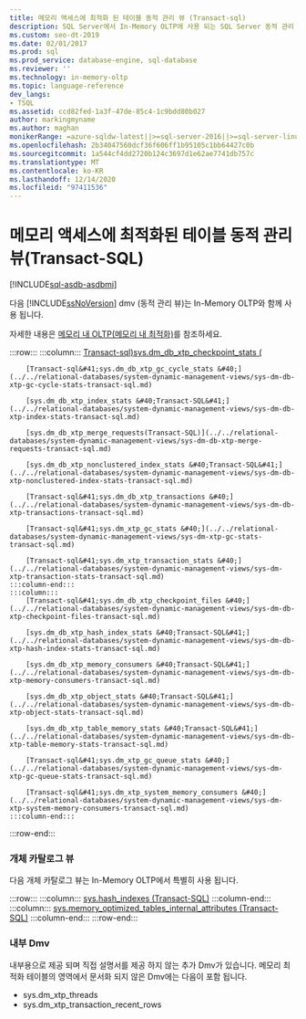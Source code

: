 ```yaml
---
title: 메모리 액세스에 최적화 된 테이블 동적 관리 뷰 (Transact-sql)
description: SQL Server에서 In-Memory OLTP에 사용 되는 SQL Server 동적 관리 뷰 및 개체 카탈로그 뷰에 대해 알아봅니다.
ms.custom: seo-dt-2019
ms.date: 02/01/2017
ms.prod: sql
ms.prod_service: database-engine, sql-database
ms.reviewer: ''
ms.technology: in-memory-oltp
ms.topic: language-reference
dev_langs:
- TSQL
ms.assetid: ccd82fed-1a3f-47de-85c4-1c9bdd80b027
author: markingmyname
ms.author: maghan
monikerRange: =azure-sqldw-latest||>=sql-server-2016||>=sql-server-linux-2017||=azuresqldb-mi-current
ms.openlocfilehash: 2b34047560dcf36f606ff1b95105c1bb64427c0b
ms.sourcegitcommit: 1a544cf4dd2720b124c3697d1e62ae7741db757c
ms.translationtype: MT
ms.contentlocale: ko-KR
ms.lasthandoff: 12/14/2020
ms.locfileid: "97411536"
---
```

# <a name="memory-optimized-table-dynamic-management-views-transact-sql"></a>메모리 액세스에 최적화된 테이블 동적 관리 뷰(Transact-SQL)
[!INCLUDE[sql-asdb-asdbmi](../../includes/applies-to-version/sql-asdb-asdbmi.md)]

  다음 [!INCLUDE[ssNoVersion](../../includes/ssnoversion-md.md)] dmv (동적 관리 뷰)는 In-Memory OLTP와 함께 사용 됩니다.  
  
 자세한 내용은 [메모리 내 OLTP&#40;메모리 내 최적화&#41;](../../relational-databases/in-memory-oltp/in-memory-oltp-in-memory-optimization.md)를 참조하세요.  

:::row:::
    :::column:::
        [Transact-sql&#41;sys.dm_db_xtp_checkpoint_stats &#40;](../../relational-databases/system-dynamic-management-views/sys-dm-db-xtp-checkpoint-stats-transact-sql.md)

        [Transact-sql&#41;sys.dm_db_xtp_gc_cycle_stats &#40;](../../relational-databases/system-dynamic-management-views/sys-dm-db-xtp-gc-cycle-stats-transact-sql.md)

        [sys.dm_db_xtp_index_stats &#40;Transact-SQL&#41;](../../relational-databases/system-dynamic-management-views/sys-dm-db-xtp-index-stats-transact-sql.md)

        [sys.dm_db_xtp_merge_requests(Transact-SQL)](../../relational-databases/system-dynamic-management-views/sys-dm-db-xtp-merge-requests-transact-sql.md)

        [sys.dm_db_xtp_nonclustered_index_stats &#40;Transact-SQL&#41;](../../relational-databases/system-dynamic-management-views/sys-dm-db-xtp-nonclustered-index-stats-transact-sql.md)

        [Transact-sql&#41;sys.dm_db_xtp_transactions &#40;](../../relational-databases/system-dynamic-management-views/sys-dm-db-xtp-transactions-transact-sql.md)

        [Transact-sql&#41;sys.dm_xtp_gc_stats &#40;](../../relational-databases/system-dynamic-management-views/sys-dm-xtp-gc-stats-transact-sql.md)

        [Transact-sql&#41;sys.dm_xtp_transaction_stats &#40;](../../relational-databases/system-dynamic-management-views/sys-dm-xtp-transaction-stats-transact-sql.md)
    :::column-end:::
    :::column:::
        [Transact-sql&#41;sys.dm_db_xtp_checkpoint_files &#40;](../../relational-databases/system-dynamic-management-views/sys-dm-db-xtp-checkpoint-files-transact-sql.md)

        [sys.dm_db_xtp_hash_index_stats &#40;Transact-SQL&#41;](../../relational-databases/system-dynamic-management-views/sys-dm-db-xtp-hash-index-stats-transact-sql.md)

        [sys.dm_db_xtp_memory_consumers &#40;Transact-SQL&#41;](../../relational-databases/system-dynamic-management-views/sys-dm-db-xtp-memory-consumers-transact-sql.md)

        [sys.dm_db_xtp_object_stats &#40;Transact-SQL&#41;](../../relational-databases/system-dynamic-management-views/sys-dm-db-xtp-object-stats-transact-sql.md)

        [sys.dm_db_xtp_table_memory_stats &#40;Transact-SQL&#41;](../../relational-databases/system-dynamic-management-views/sys-dm-db-xtp-table-memory-stats-transact-sql.md)

        [Transact-sql&#41;sys.dm_xtp_gc_queue_stats &#40;](../../relational-databases/system-dynamic-management-views/sys-dm-xtp-gc-queue-stats-transact-sql.md)

        [Transact-sql&#41;sys.dm_xtp_system_memory_consumers &#40;](../../relational-databases/system-dynamic-management-views/sys-dm-xtp-system-memory-consumers-transact-sql.md)
    :::column-end:::
:::row-end:::

### <a name="object-catalog-views"></a>개체 카탈로그 뷰

다음 개체 카탈로그 뷰는 In-Memory OLTP에서 특별히 사용 됩니다.

:::row:::
    :::column:::
        [sys.hash_indexes &#40;Transact-SQL&#41;](../../relational-databases/system-catalog-views/sys-hash-indexes-transact-sql.md)
    :::column-end:::
    :::column:::
        [sys.memory_optimized_tables_internal_attributes &#40;Transact-SQL&#41;](../../relational-databases/system-catalog-views/sys-memory-optimized-tables-internal-attributes-transact-sql.md)
    :::column-end:::
:::row-end:::

### <a name="internal-dmvs"></a>내부 Dmv

내부용으로 제공 되며 직접 설명서를 제공 하지 않는 추가 Dmv가 있습니다. 메모리 최적화 테이블의 영역에서 문서화 되지 않은 Dmv에는 다음이 포함 됩니다.

- sys.dm_xtp_threads
- sys.dm_xtp_transaction_recent_rows

